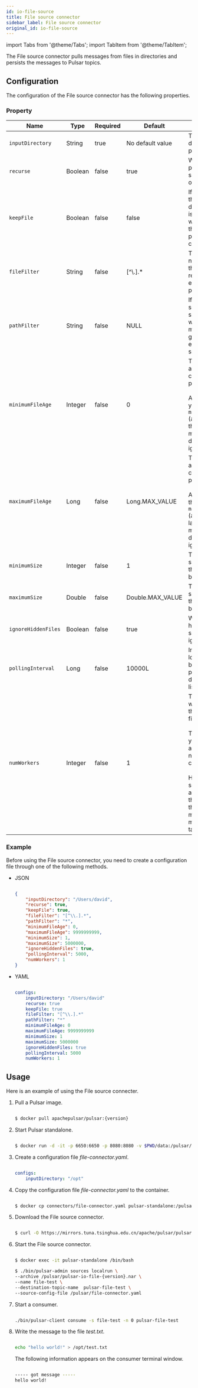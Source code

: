 ```yaml
---
id: io-file-source
title: File source connector
sidebar_label: File source connector
original_id: io-file-source
---
```


import Tabs from '@theme/Tabs';
import TabItem from '@theme/TabItem';


The File source connector pulls messages from files in directories and persists the messages to Pulsar topics.

## Configuration

The configuration of the File source connector has the following properties.

### Property

| Name | Type|Required | Default | Description 
|------|----------|----------|---------|-------------|
| `inputDirectory` | String|true  | No default value|The input directory to pull files. |
| `recurse` | Boolean|false | true | Whether to pull files from subdirectory or not.|
| `keepFile` |Boolean|false | false | If set to true, the file is not deleted after it is processed, which means the file can be picked up continually. |
| `fileFilter` | String|false| [^\\.].* | The file whose name matches the given regular expression is picked up. |
| `pathFilter` | String |false | NULL | If `recurse` is set to true, the subdirectory whose path matches the given regular expression is scanned. |
| `minimumFileAge` | Integer|false | 0 | The minimum age that a file can be processed. <br /><br />Any file younger than `minimumFileAge` (according to the last modification date) is ignored. |
| `maximumFileAge` | Long|false |Long.MAX_VALUE | The maximum age that a file can be processed. <br /><br />Any file older than `maximumFileAge` (according to last modification date) is ignored. |
| `minimumSize` |Integer| false |1 | The minimum size (in bytes) that a file can be processed. |
| `maximumSize` | Double|false |Double.MAX_VALUE| The maximum size (in bytes) that a file can be processed. |
| `ignoreHiddenFiles` |Boolean| false | true| Whether the hidden files should be ignored or not. |
| `pollingInterval`|Long | false | 10000L | Indicates how long to wait before performing a directory listing. |
| `numWorkers` | Integer | false | 1 | The number of worker threads that process files.<br /><br /> This allows you to process a larger number of files concurrently. <br /><br />However, setting this to a value greater than 1 makes the data from multiple files mixed in the target topic. |

### Example

Before using the File source connector, you need to create a configuration file through one of the following methods.

* JSON 

    ```json

    {
        "inputDirectory": "/Users/david",
        "recurse": true,
        "keepFile": true,
        "fileFilter": "[^\\.].*",
        "pathFilter": "*",
        "minimumFileAge": 0,
        "maximumFileAge": 9999999999,
        "minimumSize": 1,
        "maximumSize": 5000000,
        "ignoreHiddenFiles": true,
        "pollingInterval": 5000,
        "numWorkers": 1
    }

    ```

* YAML

    ```yaml

    configs:
        inputDirectory: "/Users/david"
        recurse: true
        keepFile: true
        fileFilter: "[^\\.].*"
        pathFilter: "*"
        minimumFileAge: 0
        maximumFileAge: 9999999999
        minimumSize: 1
        maximumSize: 5000000
        ignoreHiddenFiles: true
        pollingInterval: 5000
        numWorkers: 1

    ```

## Usage

Here is an example of using the File source connecter.

1. Pull a Pulsar image.

    ```bash

    $ docker pull apachepulsar/pulsar:{version}

    ```

2. Start Pulsar standalone.
   

    ```bash

    $ docker run -d -it -p 6650:6650 -p 8080:8080 -v $PWD/data:/pulsar/data --name pulsar-standalone apachepulsar/pulsar:{version} bin/pulsar standalone

    ```

3. Create a configuration file _file-connector.yaml_.

    ```yaml

    configs:
        inputDirectory: "/opt"

    ```

4. Copy the configuration file _file-connector.yaml_ to the container.

    ```bash

    $ docker cp connectors/file-connector.yaml pulsar-standalone:/pulsar/

    ```

5. Download the File source connector.

    ```bash

    $ curl -O https://mirrors.tuna.tsinghua.edu.cn/apache/pulsar/pulsar-{version}/connectors/pulsar-io-file-{version}.nar

    ```

6. Start the File source connector.

    ```bash

    $ docker exec -it pulsar-standalone /bin/bash

    $ ./bin/pulsar-admin sources localrun \
    --archive /pulsar/pulsar-io-file-{version}.nar \
    --name file-test \
    --destination-topic-name  pulsar-file-test \
    --source-config-file /pulsar/file-connector.yaml

    ```

7. Start a consumer.

    ```bash

    ./bin/pulsar-client consume -s file-test -n 0 pulsar-file-test

    ```

8. Write the message to the file _test.txt_.
   

    ```bash

    echo "hello world!" > /opt/test.txt

    ```

    The following information appears on the consumer terminal window.

    ```bash

    ----- got message -----
    hello world!

    ```

    